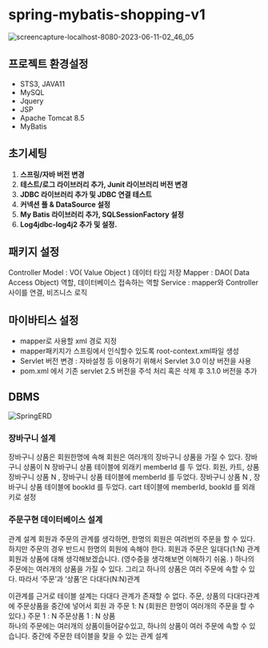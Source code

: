 # spring-mybatis-shopping-v1

![screencapture-localhost-8080-2023-06-11-02_46_05](https://github.com/SUJINJEONG012/spring-mybatis-shopping-v1/assets/56811978/944a742a-b2ca-4d99-879e-f8c998e183ff)


## 프로젝트 환경설정

- STS3, JAVA11
- MySQL
- Jquery
- JSP
- Apache Tomcat 8.5
- MyBatis

## 초기세팅

1. **스프링/자바 버전 변경**
2. **테스트/로그 라이브러리 추가, Junit 라이브러리 버전 변경**
3. ****JDBC 라이브러리 추가 및 JDBC 연결 테스트****
4. ****커넥션 풀 & DataSource 설정****
5. ****My Batis 라이브러리 추가, SQLSessionFactory 설정****
6. ****Log4jdbc-log4j2 추가 및 설정.****

## 패키지 설정

Controller
Model : VO( Value Object ) 데이터 타입 저장
Mapper : DAO( Data Access Object) 역할, 데이터베이스 접속하는 역할
Service :   mapper와 Controller 사이를 연결, 비즈니스 로직

## 마이바티스 설정

- mapper로 사용할 xml 경로 지정
- mapper패키지가 스프링에서 인식할수 있도록 root-context.xml파일 생성
- Servlet 버전 변경 : 자바설정 등 이용하기 위해서 Servlet 3.0 이상 버전을 사용
- pom.xml 에서 기존 servlet 2.5 버전을 주석 처리 혹은 삭제 후 3.1.0 버전을 추가

## DBMS

![SpringERD](https://github.com/SUJINJEONG012/spring-mybatis-shopping-v1/assets/56811978/43c25e72-88cd-4713-8828-486e53619628)


### 장바구니 설계

장바구니 상품은 회원한명에 속해 
회원은 여러개의 장바구니 상품을 가질 수 있다.
장바구니 상품이 N 장바구니 상품 테이블에 외래키 memberId 를 두 었다.
회원, 카트, 상품
장바구니 상품 N ,  장바구니 상품 테이블에 memberId 를 두었다.
장바구니 상품 N ,  장바구니 상품 테이블에 bookId 를 두었다.
cart 테이블에 memberId, bookId 를 외래키로 설정

### 주문구현 데이터베이스 설계

관계 설계 
회원과 주문의 관계를 생각하면, 한명의 회원은 여려번의 주문을 할 수 있다.
하지만 주문의 경우 반드시 한명의 회원에 속해야 한다.
회원과 주문은 일대다(1:N) 관계
회원과 상품에 대해 생각해보겠습니다. (영수증을 생각해보면 이해하기 쉬움. )
하나의 주문에는 여러개의 상품을 가질 수 있다.
그리고 하나의 상품은 여러 주문에 속할 수 있다. 따라서 ‘주문’과 ‘상품’은 다대다(N:N)관계

이관계를 근거로 테이블 설계는 다대다 관계가 존재할 수 없다. 
주문, 상품의 다대다관계에 주문상품을 중간에 넣어서
회원 과 주문  1: N  (회원은 한명이 여러개의 주문을 할 수 있다.)
주문  1 : N 주문상품  1 : N 상품  
하나의 주문에는 여러개의 상품이들어갈수있고,
하나의 상품이 여러 주문에 속할 수 있습니다. 중간에 주문한 테이블을 찾을 수 있는 관계 설계
